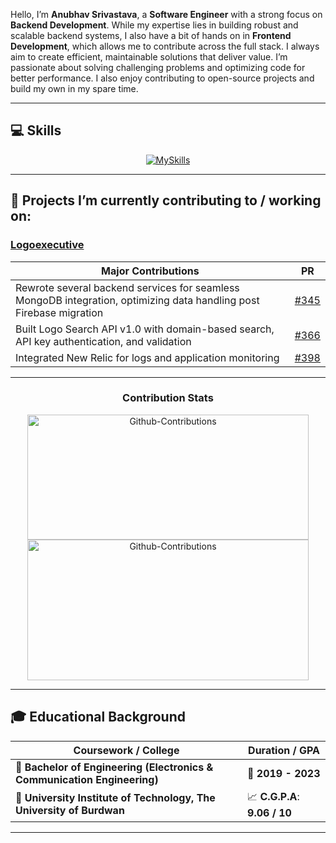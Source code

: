 Hello, I’m **Anubhav Srivastava**, a **Software Engineer** with a strong focus on **Backend Development**. While my expertise lies in building robust and scalable backend systems, I also have a bit of hands on in **Frontend Development**, which allows me to contribute across the full stack. I always aim to create efficient, maintainable solutions that deliver value. I’m passionate about solving challenging problems and optimizing code for better performance. I also enjoy contributing to open-source projects and build my own in my spare time.

---

## 💻 Skills
<div align="center">
  <a href="https://deltadynamo.github.io/">
    <img src="https://skillicons.dev/icons?i=java,js,ts,nodejs,mongodb,mysql,spring,react,vscode,jest,postman,eclipse,git,githubactions,html,css&perline=8" alt="MySkills" />
  </a>
</div>

---

## 🔧 Projects I’m currently contributing to / working on:
### [Logoexecutive](https://github.com/TeamShiksha/logoexecutive/pulls?q=is%3Apr+assignee%3ADeltaDynamo+is%3Aclosed)

| **Major Contributions**                                                                                     | **PR**                                                        |
| ----------------------------------------------------------------------------------------------------------- | ------------------------------------------------------------- |
| Rewrote several backend services for seamless MongoDB integration, optimizing data handling post Firebase migration | [#345](https://github.com/TeamShiksha/logoexecutive/pull/345) |
| Built Logo Search API v1.0 with domain-based search, API key authentication, and validation | [#366](https://github.com/TeamShiksha/logoexecutive/pull/366) |
| Integrated New Relic for logs and application monitoring | [#398](https://github.com/TeamShiksha/logoexecutive/pull/398) |

---

<div align="center">
  <h3>Contribution Stats</h3>
  <img src="https://github-readme-stats.vercel.app/api?username=DeltaDynamo&theme=blue-green&show_icons=true&hide_border=true&count_private=true&rank_icon=github" width="450" height="200" alt="Github-Contributions"/>
</div>
<div align="center">
  <img src="https://github-readme-streak-stats.herokuapp.com/?user=DeltaDynamo&theme=blue-green&hide_border=true" width="450" height="225" alt="Github-Contributions"/>
</div>

---

## 🎓 Educational Background

| **Coursework / College**                                                                            | **Duration / GPA**  |
|-----------------------------------------------------------------------------------------------------|---------------------|
| 📜 **Bachelor of Engineering (Electronics & Communication Engineering)**                      | 📆 **2019 - 2023**     |
| 🏫 **University Institute of Technology, The University of Burdwan**                          | 📈 **C.G.P.A**: **9.06 / 10** |

---
